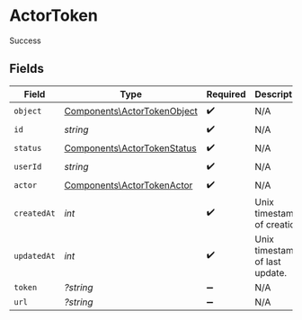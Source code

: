 # ActorToken

Success


## Fields

| Field                                                                      | Type                                                                       | Required                                                                   | Description                                                                |
| -------------------------------------------------------------------------- | -------------------------------------------------------------------------- | -------------------------------------------------------------------------- | -------------------------------------------------------------------------- |
| `object`                                                                   | [Components\ActorTokenObject](../../Models/Components/ActorTokenObject.md) | :heavy_check_mark:                                                         | N/A                                                                        |
| `id`                                                                       | *string*                                                                   | :heavy_check_mark:                                                         | N/A                                                                        |
| `status`                                                                   | [Components\ActorTokenStatus](../../Models/Components/ActorTokenStatus.md) | :heavy_check_mark:                                                         | N/A                                                                        |
| `userId`                                                                   | *string*                                                                   | :heavy_check_mark:                                                         | N/A                                                                        |
| `actor`                                                                    | [Components\ActorTokenActor](../../Models/Components/ActorTokenActor.md)   | :heavy_check_mark:                                                         | N/A                                                                        |
| `createdAt`                                                                | *int*                                                                      | :heavy_check_mark:                                                         | Unix timestamp of creation.<br/>                                           |
| `updatedAt`                                                                | *int*                                                                      | :heavy_check_mark:                                                         | Unix timestamp of last update.<br/>                                        |
| `token`                                                                    | *?string*                                                                  | :heavy_minus_sign:                                                         | N/A                                                                        |
| `url`                                                                      | *?string*                                                                  | :heavy_minus_sign:                                                         | N/A                                                                        |